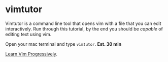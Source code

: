 # vimtutor

Vimtutor is a command line tool that opens vim with a file that you can
edit interactively. Run through this tutorial, by the end you should be
_capable_ of editing text using vim.

Open your mac terminal and type `vimtutor`. **Est. 30 min**

[Learn Vim Progressively][learn-vim-progressively].

[learn-vim-progressively]: http://yannesposito.com/Scratch/en/blog/Learn-Vim-Progressively/

